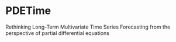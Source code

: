 # PDETime
Rethinking Long-Term Multivariate Time Series Forecasting from the perspective of partial differential equations
